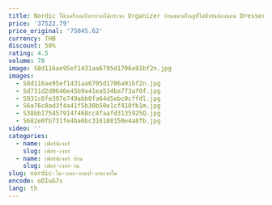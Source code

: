 ```yaml
---
title: Nordic โต๊ะเครื่องแป้งกระจกไม้กระจก Organizer บ้านขนาดใหญ่ที่ไม่ซ้ํากันห้องนอน Dressers แต่งหน้าประหยัดพื้นที่ Penteadeira เฟอร์นิเจอร์
price: '37522.79'
price_original: '75045.62'
currency: THB
discount: 50%
rating: 4.5
volume: 78
image: S8d116ae95ef1431aa6795d1706a91bf2n.jpg
images:
  - S8d116ae95ef1431aa6795d1706a91bf2n.jpg
  - Sd731d2d0646e45b9a41ea534ba773af0f.jpg
  - S931c6fe397e749abb0fa64d5ebc0cffdl.jpg
  - S6a76c8ad3f4a41f5b30b50e1cf410fb1m.jpg
  - S38bb175457914f468cc4faafd3135925Q.jpg
  - S682e0fb731fe4ba6bc316188150e4a8fb.jpg
video: ''
categories:
  - name: เฟอร์นิเจอร์
    slug: เฟอร-เจอร
  - name: เฟอร์นิเจอร์ บ้าน
    slug: เฟอร-เจอร-าน
slug: nordic-โต-ะเคร-องแป-งกระจกไม
encode: oDIuG7s
lang: th
---
```

  